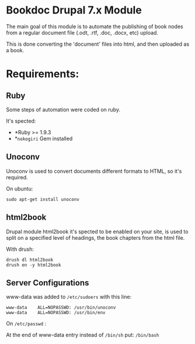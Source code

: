 Bookdoc Drupal 7.x Module
==============================


The main goal of this module is to automate the publishing of book nodes from
a regular document file (.odt, .rtf, .doc, .docx, etc) upload.

This is done converting the 'document' files into html, and then uploaded as
a book.



# Requirements: #

## Ruby ##

Some steps of automation were coded on ruby.

It's spected:

*	*Ruby >= 1.9.3
*	*`nokogiri` Gem installed


## Unoconv ##

Unoconv is used to convert documents different formats to HTML, so it's required.

On ubuntu:


`sudo apt-get install unoconv`


## html2book ##


Drupal module html2book it's spected to be enabled on your site, is used to split on a specified level of headings, the book chapters from the html file.


With drush:


```
drush dl html2book
drush en -y html2book
```


## Server Configurations ##

www-data was added to `/etc/sudoers` with this line:

```
www-data    ALL=NOPASSWD: /usr/bin/unoconv
www-data    ALL=NOPASSWD: /usr/bin/env
```

On `/etc/passwd` :

At the end of www-data entry  instead of `/bin/sh` put: `/bin/bash`

